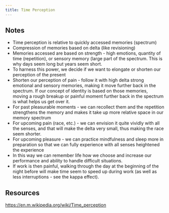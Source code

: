 ```yaml
---
title: Time Perception
---
```


## Notes
- Time perception is relative to quickly accessed memories (spectrum)
- Compression of memories based on delta (like revisioning)
- Memories accessed are based on strength - high emotions, quantity of time (repetition), or sensory memory (large part of the spectrum. This is why days seem long but years seem short.
- To harness this power, we decide if we want to elongate or shorten our perception of the present
- Shorten our perception of pain - follow it with high delta strong emotional and sensory memories, making it move further back in the spectrum. If our concept of identity is based on those memories, moving a rough breakup or painful moment further back in the spectrum is what helps us get over it.
- For past pleasurable moments - we can recollect them and the repetition strengthens the memory and makes it take up more relative space in our memory spectrum
- For upcoming pain (race, etc.) - we can envision it quite vividly with all the senses, and that will make the delta very small, thus making the race seem shorter.
- For upcoming pleasure - we can practice mindfulness and sleep more in preparation so that we can fully experience with all senses heightened the experience
- In this way we can remember life how we choose and increase our performance and ability to handle difficult situations.
- If work is then painful, walking through the day at the beginning of the night before will make time seem to speed up during work (as well as less interruptions - see the kappa effect).

## Resources
https://en.m.wikipedia.org/wiki/Time_perception
